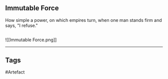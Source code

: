 ## Immutable Force
How simple a power, on which empires turn,
when one man stands firm and says, "I refuse."
## 
![[Immutable Force.png]]

---
## Tags
#Artefact